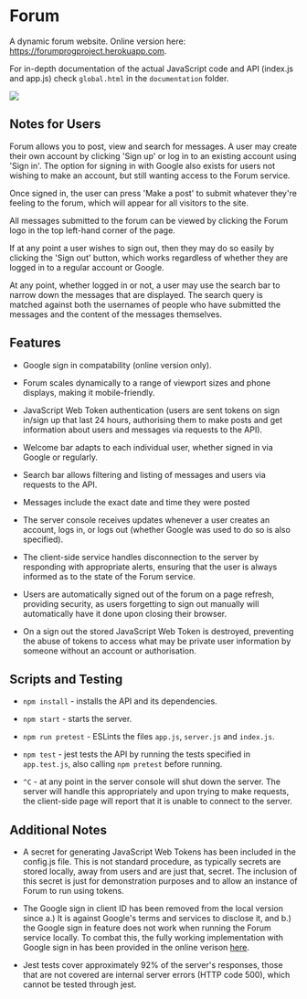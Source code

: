 # Forum
A dynamic forum website. Online version here: https://forumprogproject.herokuapp.com.

For in-depth documentation of the actual JavaScript code and API (index.js and app.js) check `global.html` in the `documentation` folder.

![](forum-demo.gif)

## Notes for Users
Forum allows you to post, view and search for messages. 
A user may create their own account by clicking 'Sign up' or log in to an existing account using 'Sign in'.
The option for signing in with Google also exists for users not wishing to make an account, but still wanting access to the Forum service.

Once signed in, the user can press 'Make a post' to submit whatever they're feeling to the forum, which will appear for all visitors to the site.

All messages submitted to the forum can be viewed by clicking the Forum logo in the top left-hand corner of the page.

If at any point a user wishes to sign out, then they may do so easily by clicking the 'Sign out' button, which works regardless of whether they are logged in to a regular account or Google.

At any point, whether logged in or not, a user may use the search bar to narrow down the messages that are displayed. The search query is matched against both the usernames of people who have submitted the messages and the content of the messages themselves.

## Features
- Google sign in compatability (online version only).

- Forum scales dynamically to a range of viewport sizes and phone displays, making it mobile-friendly.

- JavaScript Web Token authentication (users are sent tokens on sign in/sign up that last 24 hours, authorising them to make posts and get information about users and messages via requests to the API).

- Welcome bar adapts to each individual user, whether signed in via Google or regularly.

- Search bar allows filtering and listing of messages and users via requests to the API.

- Messages include the exact date and time they were posted

- The server console receives updates whenever a user creates an account, logs in, or logs out (whether Google was used to do so is also specified).

- The client-side service handles disconnection to the server by responding with appropriate alerts, ensuring that the user is always informed as to the state of the Forum service.

- Users are automatically signed out of the forum on a page refresh, providing security, as users forgetting to sign out manually will automatically have it done upon closing their browser.

- On a sign out the stored JavaScript Web Token is destroyed, preventing the abuse of tokens to access what may be private user information by someone without an account or authorisation.

## Scripts and Testing
- `npm install` - installs the API and its dependencies.

- `npm start` - starts the server.

- `npm run pretest` - ESLints the files `app.js`, `server.js` and `index.js`.

- `npm test` - jest tests the API by running the tests specified in `app.test.js`, also calling `npm pretest` before running.

- `^C` - at any point in the server console will shut down the server. The server will handle this appropriately and upon trying to make requests, the client-side page will report that it is unable to connect to the server.

## Additional Notes
- A secret for generating JavaScript Web Tokens has been included in the config.js file. This is not standard procedure, as typically secrets are stored locally, away from users and are just that, secret. The inclusion of this secret is just for demonstration purposes and to allow an instance of Forum to run using tokens.

- The Google sign in client ID has been removed from the local version since a.) It is against Google's terms and services to disclose it, and b.) the Google sign in feature does not work when running the Forum service locally. To combat this, the fully working implementation with Google sign in has been provided in the online verison [here](https://forumprogproject.herokuapp.com).

- Jest tests cover approximately 92% of the server's responses, those that are not covered are internal server errors (HTTP code 500), which cannot be tested through jest.

